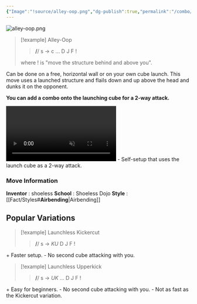 ```yaml
---
{"Image":"!source/alley-oop.png","dg-publish":true,"permalink":"/combo/alley-oop/","dgPassFrontmatter":true}
---
```


![alley-oop.png](/img/user/!source/alley-oop.png)
> [!example] Alley-Oop
> > **/**/ s -> c ... D J F !
> 
> where ! is "move the structure behind and above you".

Can be done on a free, horizontal wall or on your own cube launch. This move uses a launched structure and flails down and up above the head and dunks it on the opponent. 

**You can add a combo onto the launching cube for a 2-way attack.**

<video controls loop autoplay muted>  
  <source src="https://files.catbox.moe/87h8sp.mp4" type="video/mp4">  
  Your browser does not support the video tag.  
</video>
 - Self-setup that uses the launch cube as a 2-way attack.

### Move Information
**Inventor** : shoeless
**School** : Shoeless Dojo
**Style** : [[Fact/Styles#**Airbending**\|Airbending]]


## Popular Variations

> [!example] Launchless Kickercut
> > **/**/ s -> *KU* D J F !
> 
\+ Faster setup.
\- No second cube attacking with you.

> [!example] Launchless Upperkick
> > **/**/ s -> *UK* ... D J F !
>
\+ Easy for beginners.
\- No second cube attacking with you.
\- Not as fast as the Kickercut variation.

